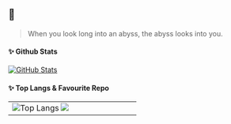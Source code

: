 ## 🎉
> When you look long into an abyss, the abyss looks into you.

#### ✨ Github Stats 
<a href="https://github.com/MashiroSA/">
  <img align="center" alt="GitHub Stats" src="https://github-readme-stats.vercel.app/api?username=MashiroSA&show_icons=true&include_all_commits=true" />
</a>

#### ✨ Top Langs & Favourite Repo
<table>
  <tr>
    <td valign=top" width="50%">
      <a href="https://github.com/MashiroSA/">
        <img align="left" alt="Top Langs" src="https://github-readme-stats.vercel.app/api/top-langs/?username=MashiroSA&layout=compact" />
      </a>
      <a href="https://github.com/MashiroSA/alice-bot-cs-sw">
        <img align="center" src="https://github-readme-stats.vercel.app/api/pin/?username=mashirosa&repo=alice-bot-cs-sw" />
      </a>                                                                                                                                 
    </td>
  </tr>
</table>
